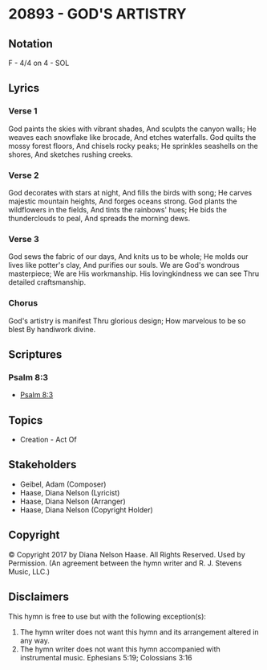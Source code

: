 # 20893 - GOD'S ARTISTRY

## Notation

F - 4/4 on 4 - SOL

## Lyrics

### Verse 1

God paints the skies with vibrant shades, And sculpts the canyon walls; He weaves each snowflake like brocade, And etches waterfalls. God quilts the mossy forest floors, And chisels rocky peaks; He sprinkles seashells on the shores, And sketches rushing creeks.

### Verse 2

God decorates with stars at night, And fills the birds with song; He carves majestic mountain heights, And forges oceans strong. God plants the wildflowers in the fields, And tints the rainbows' hues; He bids the thunderclouds to peal, And spreads the morning dews.

### Verse 3

God sews the fabric of our days, And knits us to be whole; He molds our lives like potter's clay, And purifies our souls. We are God's wondrous masterpiece; We are His workmanship. His lovingkindness we can see Thru detailed craftsmanship.

### Chorus

God's artistry is manifest Thru glorious design; How marvelous to be so blest By handiwork divine.


## Scriptures

### Psalm 8:3

- [Psalm 8:3](https://www.biblegateway.com/passage/?search=Psalm%208%3A3)


## Topics

- Creation - Act Of

## Stakeholders

- Geibel, Adam (Composer)
- Haase, Diana Nelson (Lyricist)
- Haase, Diana Nelson (Arranger)
- Haase, Diana Nelson (Copyright Holder)

## Copyright

© Copyright 2017 by Diana Nelson Haase. All Rights Reserved. Used by Permission.
(An agreement between the hymn writer and R. J. Stevens Music, LLC.)

## Disclaimers

This hymn is free to use but with the following exception(s):
1. The hymn writer does not want this hymn and its arrangement altered in any way.
2. The hymn writer does not want this hymn accompanied with instrumental music.
Ephesians 5:19; Colossians 3:16

